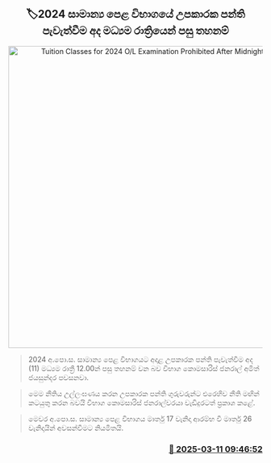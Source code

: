 <p align='center'><b><h2 align='center' title='Tuition Classes for 2024 O/L Examination Prohibited After Midnight Today'>🏷2024 සාමාන්‍ය පෙළ විභාගයේ උපකාරක පන්ති පැවැත්වීම අද මධ්‍යම රාත්‍රියෙන් පසු තහනම්</h2></b></p>
<p align='center'><img src='https://helakuru.sgp1.cdn.digitaloceanspaces.com/esana/images/lib/class-new-2025.jpg' width='600' alt='Tuition Classes for 2024 O/L Examination Prohibited After Midnight Today'></p>

> 2024 අ.පො.ස. සාමාන්‍ය පෙළ විභාගයට අදාළ උපකාරක පන්ති පැවැත්වීම අද (11) මධ්‍යම රාත්‍රී 12.00න් පසු තහනම් වන බව විභාග කොමසාරිස් ජනරාල් අමිත් ජයසුන්දර පවසනවා.

> මෙම නීතිය උල්ලංඝණය කරන උපකාරක පන්ති ගුරුවරුන්ට එරෙහිව නීති මඟින් කටයුතු කරන බවයි විභාග කොමසාරිස් ජනරාල්වරයා වැඩිදුරටත් ප්‍රකාශ කළේ.

> මෙවර අ.පො.ස. සාමාන්‍ය පෙළ විභාගය මාර්තු 17 වැනිදා ආරම්භ වී මාර්තු 26 වැනිදායින් අවසන්වීමට නියමිතයි.



<h3 align='right'><a href='https://www.helakuru.lk/esana/p/108220/'>📅 2025-03-11 09:46:52</a></h3>
